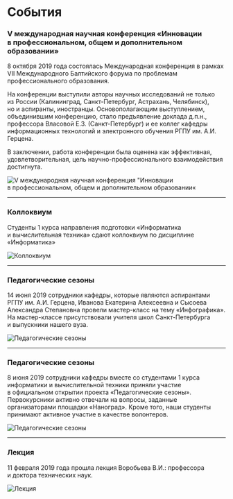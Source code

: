 # События

### V&nbsp;международная научная конференция &laquo;Инновации в&nbsp;профессиональном, общем и&nbsp;дополнительном образовании&raquo;

8&nbsp;октября 2019 года состоялась Международная конференция в&nbsp;рамках VII Международного Балтийского форума по&nbsp;проблемам профессионального образования.

На&nbsp;конференции выступили авторы научных исследований не&nbsp;только из&nbsp;России (Калининград, Санкт-Петербург, Астрахань, Челябинск), но&nbsp;и&nbsp;аспиранты, иностранцы. Основополагающим выступлением, объединившим конференцию, стало предъявление доклада д.п.н., профессора Власовой Е.З. (Санкт-Петербург) и&nbsp;ее&nbsp;коллег кафедры информационных технологий и&nbsp;электронного обучения РГПУ им. А.И. Герцена.

В&nbsp;заключении, работа конференции была оценена как эффективная, удовлетворительная, цель научно-профессионального взаимодействия достигнута.

![V международная научная конференция &quot;Инновации в&nbsp;профессиональном, общем и&nbsp;дополнительном образовании&laquo;](https://ict.herzen.spb.ru/user/themes/bootstrap/images/events/baltic_sea_forum_2019/baltic_sea_forum_1.jpg)

---

### Коллоквиум

Студенты 1&nbsp;курса направления подготовки &laquo;Информатика и&nbsp;вычислительная техника&raquo; сдают коллоквиум по&nbsp;дисциплине &laquo;Информатика&raquo;

![Коллоквиум](https://ict.herzen.spb.ru/user/themes/bootstrap/images/events/colloquium_2019/colloquium_1.jpg)

---

### Педагогические сезоны

14&nbsp;июня 2019 сотрудники кафедры, которые являются аспирантами РГПУ им. А.И. Герцена, Иванова Екатерина Алексеевна и&nbsp;Сысоева Александра Степановна провели мастер-класс на&nbsp;тему &laquo;Инфографика&raquo;. На&nbsp;мастер-классе присутствовали учителя школ Санкт-Петербурга и&nbsp;выпускники нашего вуза.

![Педагогические сезоны](https://ict.herzen.spb.ru/user/themes/bootstrap/images/events/ped_seasons_2019/ped_seasons_9_.jpg)

---

### Педагогические сезоны

8&nbsp;июня 2019 сотрудники кафедры вместе со&nbsp;студентами 1&nbsp;курса информатики и&nbsp;вычислительной техники приняли участие в&nbsp;официальном открытии проекта &laquo;Педагогические сезоны&raquo;. Первокурсники активно отвечали на&nbsp;вопросы, заданные организаторами площадки &laquo;Наноград&raquo;. Кроме того, наши студенты принимают активное участие в&nbsp;качестве волонтеров.

![Педагогические сезоны](https://ict.herzen.spb.ru/user/themes/bootstrap/images/events/ped_seasons_2019/ped_seasons_4_.jpg)

---

### Лекция

11&nbsp;февраля 2019 года прошла лекция Воробьева В.И.: профессора и&nbsp;доктора технических наук.

![Лекция](https://ict.herzen.spb.ru/user/themes/bootstrap/images/events/event1.jpg)